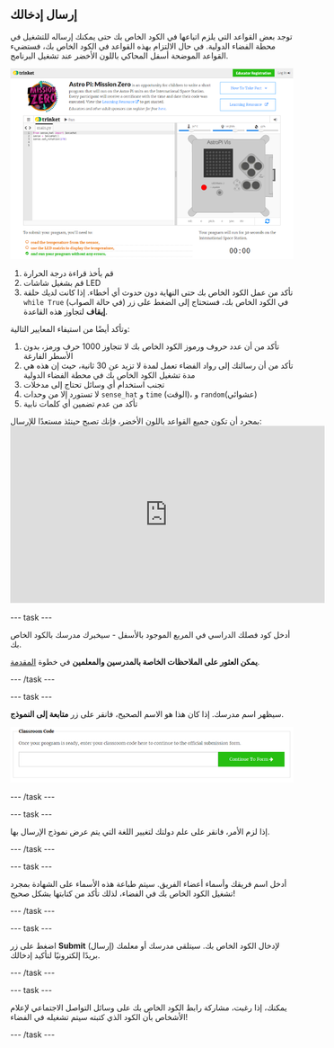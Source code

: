 ## إرسال إدخالك

توجد بعض القواعد التي يلزم اتباعها في الكود الخاص بك حتى يمكنك إرساله للتشغيل في محطة الفضاء الدولية. في حال الالتزام بهذه القواعد في الكود الخاص بك، فستضيء القواعد الموضحة أسفل المحاكي باللون الأخضر عند تشغيل البرنامج.

![التحقق](images/validation.png)

1. قم بأخذ قراءة درجة الحرارة
2. قم بشغيل شاشات LED
3. تأكد من عمل الكود الخاص بك حتى النهاية دون حدوث أي أخطاء. إذا كانت لديك حلقة `while True` (في حالة الصواب) في الكود الخاص بك، فستحتاج إلى الضغط على زر **إيقاف** لتجاوز هذه القاعدة.

وتأكد أيضًا من استيفاء المعايير التالية:

1. تأكد من أن عدد حروف ورموز الكود الخاص بك لا تتجاوز 1000 حرف ورمز، بدون الأسطر الفارغة
2. تأكد من أن رسالتك إلى رواد الفضاء تعمل لمدة لا تزيد عن 30 ثانية، حيث إن هذه هي مدة تشغيل الكود الخاص بك في محطة الفضاء الدولية
3. تجنب استخدام أي وسائل تحتاج إلى مدخلات
4. لا تستورد إلا من وحدات `sense_hat` و `time` (الوقت)، و `random`(عشوائي)
5. تأكد من عدم تضمين أي كلمات نابية

بمجرد أن تكون جميع القواعد باللون الأخضر، فإنك تصبح حينئذ مستعدًا للإرسال: <iframe width="560" height="315" src="https://www.youtube.com/embed/5sLlhf3FjdU?rel=0" frameborder="0" allowfullscreen mark="crwd-mark"></iframe> 

--- task ---

أدخل كود فصلك الدراسي في المربع الموجود بالأسفل - سيخبرك مدرسك بالكود الخاص بك.

**يمكن العثور على الملاحظات الخاصة بالمدرسين والمعلمين** في خطوة [المقدمة](https://projects.raspberrypi.org/ar-SA/projects/astro-pi-mission-zero/1).

--- /task ---

--- task ---

سيظهر اسم مدرسك. إذا كان هذا هو الاسم الصحيح، فانقر على زر **متابعة إلى النموذج**.

![متابعة إلى النموذج](images/continue-to-form.png)

--- /task ---

--- task ---

إذا لزم الأمر، فانقر على علم دولتك لتغيير اللغة التي يتم عرض نموذج الإرسال بها.

--- /task ---

--- task ---

أدخل اسم فريقك وأسماء أعضاء الفريق. سيتم طباعة هذه الأسماء على الشهادة بمجرد تشغيل الكود الخاص بك في الفضاء، لذلك تأكد من كتابتها بشكل صحيح!

--- /task ---

--- task ---

اضغط على زر **Submit** (إرسال) لإدخال الكود الخاص بك. سيتلقى مدرسك أو معلمك بريدًا إلكترونيًا لتأكيد إدخالك.

--- /task ---

--- task ---

يمكنك، إذا رغبت، مشاركة رابط الكود الخاص بك على وسائل التواصل الاجتماعي لإعلام الأشخاص بأن الكود الذي كتبته سيتم تشغيله في الفضاء!

--- /task ---